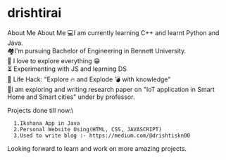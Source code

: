 # drishtirai
About Me
About Me 💻I am currently learning C++ and learnt Python and Java.\
🏘I'm pursuing Bachelor of Engineering in Bennett University.\
🔭 I love to explore everything 😁\
⏳ Experimenting with JS and learning DS\
🎯 Life Hack: "Explore 🔥 and Explode 💣 with knowledge"\
📝I am exploring and writing research paper on "IoT application in Smart Home and Smart cities" under by professor.

Projects done till now:\

      1.Ikshana App in Java
      2.Personal Website Using(HTML, CSS, JAVASCRIPT)
      3.Used to write blog :- https://medium.com/@drishtiskn00
Looking forward to learn and work on more amazing projects.
